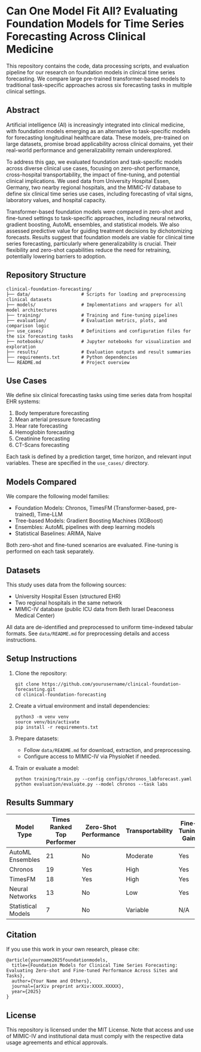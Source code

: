 # Can One Model Fit All? Evaluating Foundation Models for Time Series Forecasting Across Clinical Medicine

This repository contains the code, data processing scripts, and evaluation pipeline for our research on foundation models in clinical time series forecasting. We compare large pre-trained transformer-based models to traditional task-specific approaches across six forecasting tasks in multiple clinical settings.

## Abstract

Artificial intelligence (AI) is increasingly integrated into clinical medicine, with foundation models emerging as an alternative to task-specific models for forecasting longitudinal healthcare data. These models, pre-trained on large datasets, promise broad applicability across clinical domains, yet their real-world performance and generalizability remain underexplored.

To address this gap, we evaluated foundation and task-specific models across diverse clinical use cases, focusing on zero-shot performance, cross-hospital transportability, the impact of fine-tuning, and potential clinical implications. We used data from University Hospital Essen, Germany, two nearby regional hospitals, and the MIMIC-IV database to define six clinical time series use cases, including forecasting of vital signs, laboratory values, and hospital capacity.

Transformer-based foundation models were compared in zero-shot and fine-tuned settings to task-specific approaches, including neural networks, gradient boosting, AutoML ensembles, and statistical models. We also assessed predictive value for guiding treatment decisions by dichotomizing forecasts. Results suggest that foundation models are viable for clinical time series forecasting, particularly where generalizability is crucial. Their flexibility and zero-shot capabilities reduce the need for retraining, potentially lowering barriers to adoption.

## Repository Structure

```
clinical-foundation-forecasting/
├── data/                   # Scripts for loading and preprocessing clinical datasets
├── models/                 # Implementations and wrappers for all model architectures
├── training/               # Training and fine-tuning pipelines
├── evaluation/             # Evaluation metrics, plots, and comparison logic
├── use_cases/              # Definitions and configuration files for the six forecasting tasks
├── notebooks/              # Jupyter notebooks for visualization and exploration
├── results/                # Evaluation outputs and result summaries
├── requirements.txt        # Python dependencies
└── README.md               # Project overview
```

## Use Cases

We define six clinical forecasting tasks using time series data from hospital EHR systems:

1. Body temperature forecasting
2. Mean arterial pressure forecasting
3. Hear rate forecasting
4. Hemoglobin forecasting
5. Creatinine forecasting
6. CT-Scans forecasting

Each task is defined by a prediction target, time horizon, and relevant input variables. These are specified in the `use_cases/` directory.

## Models Compared

We compare the following model families:

- Foundation Models: Chronos, TimesFM (Transformer-based, pre-trained), Time-LLM
- Tree-based Models: Gradient Boosting Machines (XGBoost)
- Ensembles: AutoML pipelines with deep learning models
- Statistical Baselines: ARIMA, Naive

Both zero-shot and fine-tuned scenarios are evaluated. Fine-tuning is performed on each task separately.

## Datasets

This study uses data from the following sources:

- University Hospital Essen (structured EHR)
- Two regional hospitals in the same network
- MIMIC-IV database (public ICU data from Beth Israel Deaconess Medical Center)

All data are de-identified and preprocessed to uniform time-indexed tabular formats. See `data/README.md` for preprocessing details and access instructions.

## Setup Instructions

1. Clone the repository:

   ```
   git clone https://github.com/yourusername/clinical-foundation-forecasting.git
   cd clinical-foundation-forecasting
   ```

2. Create a virtual environment and install dependencies:

   ```
   python3 -m venv venv
   source venv/bin/activate
   pip install -r requirements.txt
   ```

3. Prepare datasets:

   - Follow `data/README.md` for download, extraction, and preprocessing.
   - Configure access to MIMIC-IV via PhysioNet if needed.

4. Train or evaluate a model:

   ```
   python training/train.py --config configs/chronos_labforecast.yaml
   python evaluation/evaluate.py --model chronos --task labs
   ```

## Results Summary

| Model Type         | Times Ranked Top Performer | Zero-Shot Performance | Transportability | Fine-Tuning Gain |
|--------------------|----------------------------|------------------------|------------------|------------------|
| AutoML Ensembles   | 21                         | No                     | Moderate         | Yes              |
| Chronos            | 19                         | Yes                    | High             | Yes              |
| TimesFM            | 18                         | Yes                    | High             | Yes              |
| Neural Networks    | 13                         | No                     | Low              | Yes              |
| Statistical Models | 7                          | No                     | Variable         | N/A              |

## Citation

If you use this work in your own research, please cite:

```
@article{yourname2025foundationmodels,
  title={Foundation Models for Clinical Time Series Forecasting: Evaluating Zero-shot and Fine-tuned Performance Across Sites and Tasks},
  author={Your Name and Others},
  journal={arXiv preprint arXiv:XXXX.XXXXX},
  year={2025}
}
```

## License

This repository is licensed under the MIT License. Note that access and use of MIMIC-IV and institutional data must comply with the respective data usage agreements and ethical approvals.
